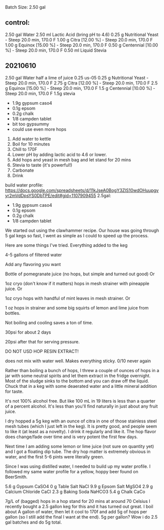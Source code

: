 
Batch Size: 2.50 gal


control:
---
2.50 gal   Water
2.50 ml   Lactic Acid   (bring pH to 4.6)
0.25 g   Nutritional Yeast - Steep 20.0 min, 170.0 F
1.00 g   Citra [12.00 %] - Steep 20.0 min, 170.0 F
1.00 g   Equinox [15.00 %] - Steep 20.0 min, 170.0 F
0.50 g   Centennial [10.00 %] - Steep 20.0 min, 170.0 F
0.50 ml   Liquid Stevia

20210610
---
2.50 gal   Water
half a lime of juice
0.25 us-05
0.25 g   Nutritional Yeast - Steep 20.0 min, 170.0 F
2.75 g   Citra [12.00 %] - Steep 20.0 min, 170.0 F
2.5 g   Equinox [15.00 %] - Steep 20.0 min, 170.0 F
1.5 g   Centennial [10.00 %] - Steep 20.0 min, 170.0 F
1.5g stevia
- 1.9g gypsum caso4
- 0.1g epsom
- 0.2g chalk
- 1/8 campden tablet
- bit too gypsummy
- could use even more hops


1. Add water to kettle
2. Boil for 10 minutes
3. Chill to 170F
4. Lower pH by adding lactic acid to 4.6 or lower.
5. Add hops and yeast in mesh bag and let stand for 20 mins
6. Stevia to taste (it's powerful!)
7. Carbonate
8. Drink



build water profile: https://docs.google.com/spreadsheets/d/11kJseA0BogY3ZlS10wdOHuupgvyr2mVdDpsYS0DbTPE/edit#gid=1107909455
2.5gal:

- 1.9g gypsum caso4
- 0.1g epsom
- 0.2g chalk
- 1/8 campden tablet


We started out using the clawhammer recipe. Our house was going through 5 gal kegs so fast, I went as simple as I could to speed up the process.

Here are some things I've tried. Everything added to the keg

4-5 gallons of filtered water

Add any flavoring you want

Bottle of pomegranate juice (no hops, but simple and turned out good) Or

1oz cryo (don't know if it matters) hops in mesh strainer with pineapple juice. Or

1oz cryo hops with handful of mint leaves in mesh strainer. Or

1 oz hops in strainer and some big squirts of lemon and lime juice from bottles.

Not boiling and cooling saves a ton of time.

30psi for about 2 days

20psi after that for serving pressure.

DO NOT USD HOP RESIN EXTRACT!

does not mix with water well. Makes everything sticky. 0/10 never again



Rather than boiling a bunch of hops, I threw a couple of ounces of hops in a jar with some neutral spirits and let them extract in the fridge overnight. Most of the sludge sinks to the bottom and you can draw off the liquid. Chuck that in a keg with some deaerated water and a little mineral addition for taste.

It's not 100% alcohol free. But like 100 mL in 19 liters is less than a quarter of a percent alcohol. It's less than you'll find naturally in just about any fruit juice.



I dry hopped a 5g keg with an ounce of citra in one of those stainless steel mesh tubes (which I just left in the keg). It is pretty good, and people seem to like it (at least as a novelty). I drink it regularly and like it. The hop flavor does change/fade over time and is very potent the first few days.

Next time I am adding some lemon or lime juice (not sure on quantity yet) and I got a floating dip tube. The dry hop matter is extremely obvious in water, and the first 5-6 pints were literally green.



Since I was using distilled water, I needed to build up my water profile. I followed my same water profile for a yellow, hoppy beer found on BeerSmith.

5.6 g Gypsum CaSO4
0 g    Table Salt NaCl
9.9 g Epsom Salt MgSO4
2.9 g Calcium Chloride CaCl
2.3 g Baking Soda NaHCO3
5.4 g Chalk CaCo



7g/L of (bagged) hops in a hop stand for 20 mins at around 70 Celsius
I recently bought a 2.5 gallon keg for this and it has turned out great. I boil about A gallon of water, then let it cool to 170f and add 5g of hops per gallon (so I still add the final I want at the end).
5g per gallon? Wow i do 2.5 gal batches and do 5g total.
